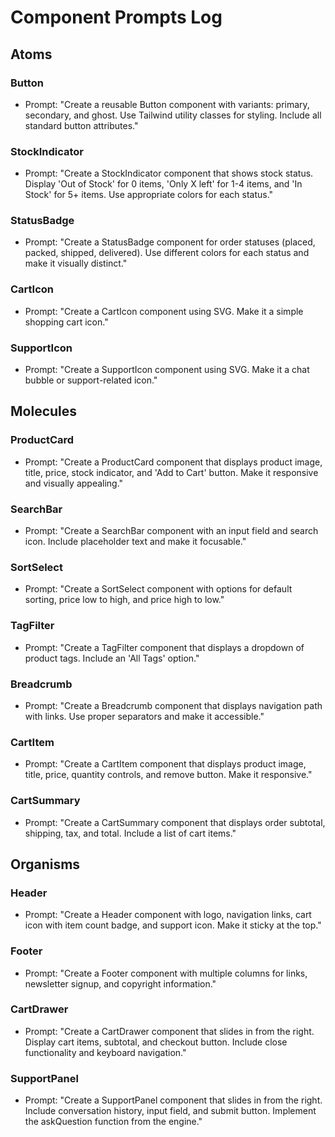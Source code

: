# Component Prompts Log

## Atoms

### Button
- Prompt: "Create a reusable Button component with variants: primary, secondary, and ghost. Use Tailwind utility classes for styling. Include all standard button attributes."

### StockIndicator
- Prompt: "Create a StockIndicator component that shows stock status. Display 'Out of Stock' for 0 items, 'Only X left' for 1-4 items, and 'In Stock' for 5+ items. Use appropriate colors for each status."

### StatusBadge
- Prompt: "Create a StatusBadge component for order statuses (placed, packed, shipped, delivered). Use different colors for each status and make it visually distinct."

### CartIcon
- Prompt: "Create a CartIcon component using SVG. Make it a simple shopping cart icon."

### SupportIcon
- Prompt: "Create a SupportIcon component using SVG. Make it a chat bubble or support-related icon."

## Molecules

### ProductCard
- Prompt: "Create a ProductCard component that displays product image, title, price, stock indicator, and 'Add to Cart' button. Make it responsive and visually appealing."

### SearchBar
- Prompt: "Create a SearchBar component with an input field and search icon. Include placeholder text and make it focusable."

### SortSelect
- Prompt: "Create a SortSelect component with options for default sorting, price low to high, and price high to low."

### TagFilter
- Prompt: "Create a TagFilter component that displays a dropdown of product tags. Include an 'All Tags' option."

### Breadcrumb
- Prompt: "Create a Breadcrumb component that displays navigation path with links. Use proper separators and make it accessible."

### CartItem
- Prompt: "Create a CartItem component that displays product image, title, price, quantity controls, and remove button. Make it responsive."

### CartSummary
- Prompt: "Create a CartSummary component that displays order subtotal, shipping, tax, and total. Include a list of cart items."

## Organisms

### Header
- Prompt: "Create a Header component with logo, navigation links, cart icon with item count badge, and support icon. Make it sticky at the top."

### Footer
- Prompt: "Create a Footer component with multiple columns for links, newsletter signup, and copyright information."

### CartDrawer
- Prompt: "Create a CartDrawer component that slides in from the right. Display cart items, subtotal, and checkout button. Include close functionality and keyboard navigation."

### SupportPanel
- Prompt: "Create a SupportPanel component that slides in from the right. Include conversation history, input field, and submit button. Implement the askQuestion function from the engine."
